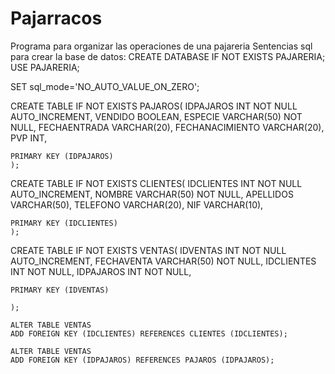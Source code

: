 # Pajarracos
Programa para organizar las operaciones de una pajareria
Sentencias sql para crear la base de datos:
CREATE DATABASE IF NOT EXISTS PAJARERIA;
USE PAJARERIA;

SET sql_mode='NO_AUTO_VALUE_ON_ZERO';

CREATE TABLE IF NOT EXISTS PAJAROS(
	IDPAJAROS INT NOT NULL AUTO_INCREMENT,
	VENDIDO BOOLEAN,
	ESPECIE VARCHAR(50) NOT NULL,
	FECHAENTRADA VARCHAR(20),
	FECHANACIMIENTO VARCHAR(20),
	PVP INT,

	PRIMARY KEY (IDPAJAROS)
	);

CREATE TABLE IF NOT EXISTS CLIENTES(
	IDCLIENTES INT NOT NULL AUTO_INCREMENT,
	NOMBRE VARCHAR(50) NOT NULL,
	APELLIDOS VARCHAR(50),
	TELEFONO VARCHAR(20),
	NIF VARCHAR(10),

	PRIMARY KEY (IDCLIENTES)
	);

CREATE TABLE IF NOT EXISTS VENTAS(
	IDVENTAS INT NOT NULL AUTO_INCREMENT,
	FECHAVENTA VARCHAR(50) NOT NULL,
	IDCLIENTES INT NOT NULL,
	IDPAJAROS INT NOT NULL,

	PRIMARY KEY (IDVENTAS)

	);

	ALTER TABLE VENTAS
	ADD FOREIGN KEY (IDCLIENTES) REFERENCES CLIENTES (IDCLIENTES);

	ALTER TABLE VENTAS
	ADD FOREIGN KEY (IDPAJAROS) REFERENCES PAJAROS (IDPAJAROS);
